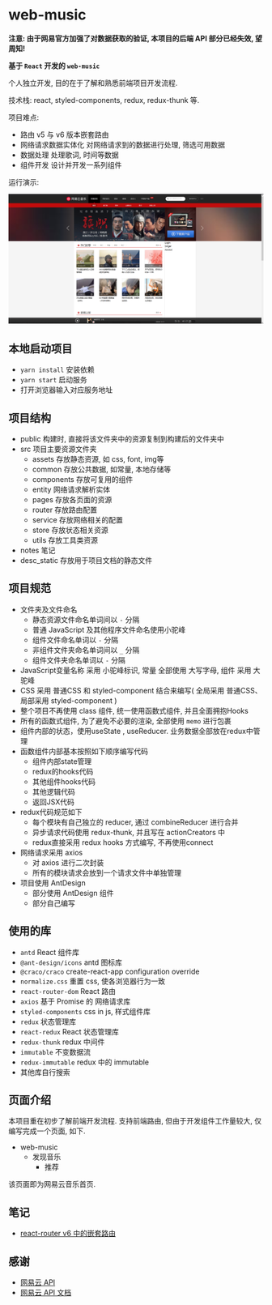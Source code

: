 # web-music

**注意: 由于网易官方加强了对数据获取的验证, 本项目的后端 API 部分已经失效, 望周知!**

**基于 `React` 开发的 `web-music`**

个人独立开发, 目的在于了解和熟悉前端项目开发流程.

技术栈: react, styled-components, redux, redux-thunk 等.

项目难点:
  - 路由 v5 与 v6 版本嵌套路由
  - 网络请求数据实体化 对网络请求到的数据进行处理, 筛选可用数据
  - 数据处理 处理歌词, 时间等数据
  - 组件开发 设计并开发一系列组件

运行演示:

![web-music-运行演示](/desc_static/asset/img/web-music-%E8%BF%90%E8%A1%8C%E6%BC%94%E7%A4%BA.PNG)

## 本地启动项目

- `yarn install` 安装依赖
- `yarn start` 启动服务
- 打开浏览器输入对应服务地址

## 项目结构

- public 构建时, 直接将该文件夹中的资源复制到构建后的文件夹中
- src 项目主要资源文件夹
  - assets 存放静态资源, 如 css, font, img等
  - common 存放公共数据, 如常量, 本地存储等
  - components 存放可复用的组件
  - entity 网络请求解析实体
  - pages 存放各页面的资源
  - router 存放路由配置
  - service 存放网络相关的配置
  - store 存放状态相关资源
  - utils 存放工具类资源
- notes 笔记
- desc_static 存放用于项目文档的静态文件

## 项目规范

- 文件夹及文件命名
  - 静态资源文件命名单词间以 `-` 分隔
  - 普通 JavaScript 及其他程序文件命名使用小驼峰
  - 组件文件命名单词以 `-` 分隔
  - 非组件文件夹命名单词间以 `_` 分隔
  - 组件文件夹命名单词以 `-` 分隔
- JavaScript变量名称 采用 小驼峰标识, 常量 全部使用 大写字母, 组件 采用 大驼峰
- CSS 采用 普通CSS 和 styled-component 结合来编写( 全局采用 普通CSS、局部采用 styled-component )
- 整个项目不再使用 class 组件, 统一使用函数式组件, 并且全面拥抱Hooks
- 所有的函数式组件, 为了避免不必要的渲染, 全部使用 `memo` 进行包裹
- 组件内部的状态，使用useState , useReducer. 业务数据全部放在redux中管理
- 函数组件内部基本按照如下顺序编写代码
  - 组件内部state管理
  - redux的hooks代码
  - 其他组件hooks代码
  - 其他逻辑代码
  - 返回JSX代码
- redux代码规范如下
  - 每个模块有自己独立的 reducer, 通过 combineReducer 进行合并
  - 异步请求代码使用 redux-thunk, 并且写在 actionCreators 中
  - redux直接采用 redux hooks 方式编写, 不再使用connect
- 网络请求采用 axios
  - 对 axios 进行二次封装
  - 所有的模块请求会放到一个请求文件中单独管理
- 项目使用 AntDesign
  - 部分使用 AntDesign 组件
  - 部分自己编写

## 使用的库

- `antd` React 组件库
- `@ant-design/icons` antd 图标库
- `@craco/craco` create-react-app configuration override
- `normalize.css` 重置 css, 使各浏览器行为一致
- `react-router-dom` React 路由
- `axios` 基于 Promise 的 网络请求库
- `styled-components` css in js, 样式组件库
- `redux` 状态管理库
- `react-redux` React 状态管理库
- `redux-thunk` redux 中间件
- `immutable` 不变数据流
- `redux-immutable` redux 中的 immutable
- 其他库自行搜索

## 页面介绍

本项目重在初步了解前端开发流程. 支持前端路由, 但由于开发组件工作量较大, 仅编写完成一个页面, 如下.

- web-music
  - 发现音乐
    - 推荐
  
该页面即为网易云音乐首页.

## 笔记

- [react-router v6 中的嵌套路由](./notes/react-router-v6中的嵌套路由.md)

## 感谢

- [网易云 API](http://123.207.32.32:9001/)
- [网易云 API 文档](https://binaryify.github.io/NeteaseCloudMusicApi/#/)
